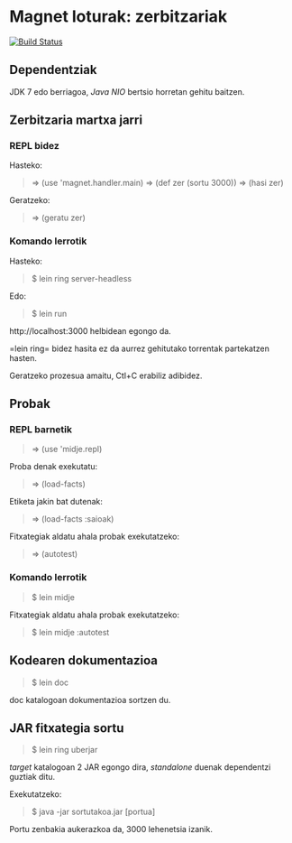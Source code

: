 # Magnet loturak: zerbitzariak

[![Build Status](https://travis-ci.org/lnmnd/magnet.zer.svg?branch=master)](https://travis-ci.org/lnmnd/magnet.zer)

## Dependentziak
JDK 7 edo berriagoa, *Java NIO* bertsio horretan gehitu baitzen.

## Zerbitzaria martxa jarri

### REPL bidez
Hasteko:
> => (use 'magnet.handler.main)
> => (def zer (sortu 3000))
> => (hasi zer)

Geratzeko:
> => (geratu zer)

### Komando lerrotik
Hasteko:
> $ lein ring server-headless

Edo:
> $ lein run

http://localhost:3000 helbidean egongo da.

=lein ring= bidez hasita ez da aurrez gehitutako torrentak partekatzen hasten.

Geratzeko prozesua amaitu, Ctl+C erabiliz adibidez.

## Probak

### REPL barnetik
> => (use 'midje.repl)

Proba denak exekutatu:
> => (load-facts)

Etiketa jakin bat dutenak:
> => (load-facts :saioak)

Fitxategiak aldatu ahala probak exekutatzeko:
> => (autotest)

### Komando lerrotik
> $ lein midje
	    
Fitxategiak aldatu ahala probak exekutatzeko:
> $ lein midje :autotest

## Kodearen dokumentazioa
> $ lein doc

doc katalogoan dokumentazioa sortzen du.

## JAR fitxategia sortu
> $ lein ring uberjar

*target* katalogoan 2 JAR egongo dira, *standalone* duenak dependentzi guztiak ditu.

Exekutatzeko:
> $ java -jar sortutakoa.jar [portua]

Portu zenbakia aukerazkoa da, 3000 lehenetsia izanik.